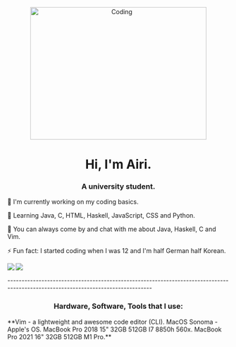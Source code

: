 <p align="center">
  <a src="https://cdn.dribbble.com/users/1019864/screenshots/3079099/codeloop.gif" alt="Coding" height="300" width="400"
    href="https://cdn.dribbble.com/users/1019864/screenshots/3079099/codeloop.gif"                            
    target="blank"
    ><img
      align="center"
      src="https://cdn.dribbble.com/users/1019864/screenshots/3079099/codeloop.gif"                           
      alt="Coding"
      height="300"
      width="400"
  /></a>
</p>
<h1 align="center">Hi, I'm Airi.</h1>
<h3 align="center">A university student.</h3>
<p>
  🔭 I'm currently working on my coding basics. 
</p>
<p>
  🌱 Learning Java, C, HTML, Haskell, JavaScript, CSS and Python.
</p>
<p>
  💬 You can always come by and chat with me about Java, Haskell, C and Vim.    
</p>
<p>
 ⚡ Fun fact: I started coding when I was 12 and I'm half German half Korean.
</p>
<p>
  <img
    align="left"
    src="https://github-readme-stats.vercel.app/api/top-langs/?username=AiriCode&layout=compact&show_icons=
    alt="AiriCode"
  />
</p>

<picture>
  <source
    srcset="https://github-readme-stats.vercel.app/api?username=airicode&show_icons=true&theme=dark"
    media="(prefers-color-scheme: dark)"
  />
  <source
    srcset="https://github-readme-stats.vercel.app/api?username=airicode&show_icons=true"
    media="(prefers-color-scheme: light), (prefers-color-scheme: no-preference)"
  />
  <img src="https://github-readme-stats.vercel.app/api?username=airicode&show_icons=true" />
</picture>
<p>
    ---------------------------------------------------------------------------------------------------------------------------------
</p>

<h3 align="center">Hardware, Software, Tools that I use:</h3>
<p>
    **Vim - a lightweight and awesome code editor (CLI).
    MacOS Sonoma - Apple's OS.
    MacBook Pro 2018 15" 32GB 512GB I7 8850h 560x.
    MacBook Pro 2021 16" 32GB 512GB M1 Pro.**
</p>
